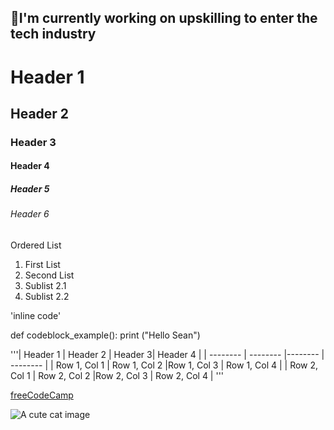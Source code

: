 ## 🤞I'm currently working on upskilling to enter the tech industry
# Header 1
 ## Header 2
 ### Header 3
 #### Header 4
 ##### Header 5
 ###### Header 6
 
 Ordered List
 1. First List
 2. Second List
 1. Sublist 2.1
 2. Sublist 2.2

 'inline code'

def codeblock_example():
print ("Hello Sean")
 

'''| Header 1 | Header 2 | Header 3| Header 4 |
| -------- | -------- |-------- | -------- |
| Row 1, Col 1 | Row 1, Col 2 |Row 1, Col 3 | Row 1, Col 4 |
| Row 2, Col 1 | Row 2, Col 2 |Row 2, Col 3 | Row 2, Col 4 |
'''
 
 [freeCodeCamp](https://www.freecodecamp.org/news/)

 ![A cute cat image][def]

[def]: https://hips.hearstapps.com/hmg-prod/images/cute-cat-photos-1593441022.jpg?crop=1.00xw:0.753xh;0,0.153xh&resize=1200:*


<!--
**Rodrigosean02/Rodrigosean02** is a ✨ _special_ ✨ repository because its `README.md` (this file) appears on your GitHub profile.

Here are some ideas to get you started:

- 🔭 I’m currently working on ...
- 🌱 I’m currently learning ...
- 👯 I’m looking to collaborate on ...
- 🤔 I’m looking for help with ...
- 💬 Ask me about ...
- 📫 How to reach me: ...
- 😄 Pronouns: ...
- ⚡ Fun fact: ...
-->
